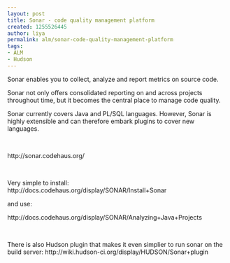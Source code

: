 ```yaml
---
layout: post
title: Sonar - code quality management platform
created: 1255526445
author: liya
permalink: alm/sonar-code-quality-management-platform
tags:
- ALM
- Hudson
---
```

<p><span style="display: none;" id="1255525407234S">&nbsp;</span></p>
<p>Sonar enables you to collect, analyze and report metrics on source code.</p>
<p>Sonar not only offers consolidated reporting on and across projects throughout time, but it becomes the central place to manage code quality.</p>
<p>Sonar currently covers Java and PL/SQL languages. However, Sonar is highly extensible and can therefore embark plugins to  cover new languages.</p>
<p>&nbsp;</p>
<p>http://sonar.codehaus.org/</p>
<p>&nbsp;</p>
<p>Very simple to install: http://docs.codehaus.org/display/SONAR/Install+Sonar</p>
<p>and use:</p>
<p>http://docs.codehaus.org/display/SONAR/Analyzing+Java+Projects</p>
<p>&nbsp;</p>
<p>There is also Hudson plugin that makes it even simplier to run sonar on the build server: http://wiki.hudson-ci.org/display/HUDSON/Sonar+plugin</p>
<p>&nbsp;</p>
<p>&nbsp;</p>
<p><span style="display: none;" id="1255525406747E">&nbsp;</span></p>
